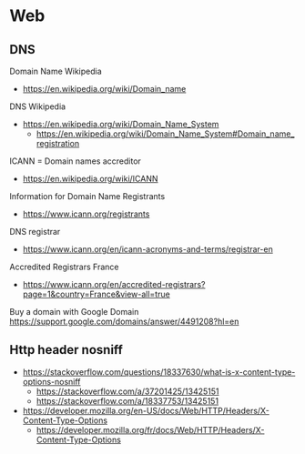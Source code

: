 # Web

## DNS

Domain Name Wikipedia
- https://en.wikipedia.org/wiki/Domain_name

DNS Wikipedia
- https://en.wikipedia.org/wiki/Domain_Name_System
  - https://en.wikipedia.org/wiki/Domain_Name_System#Domain_name_registration

ICANN = Domain names accreditor
- https://en.wikipedia.org/wiki/ICANN

Information for Domain Name Registrants
- https://www.icann.org/registrants

DNS registrar
- https://www.icann.org/en/icann-acronyms-and-terms/registrar-en

Accredited Registrars France
- https://www.icann.org/en/accredited-registrars?page=1&country=France&view-all=true

Buy a domain with Google Domain
https://support.google.com/domains/answer/4491208?hl=en

## Http header nosniff

- https://stackoverflow.com/questions/18337630/what-is-x-content-type-options-nosniff
  - https://stackoverflow.com/a/37201425/13425151
  - https://stackoverflow.com/a/18337753/13425151
- https://developer.mozilla.org/en-US/docs/Web/HTTP/Headers/X-Content-Type-Options
  - https://developer.mozilla.org/fr/docs/Web/HTTP/Headers/X-Content-Type-Options
